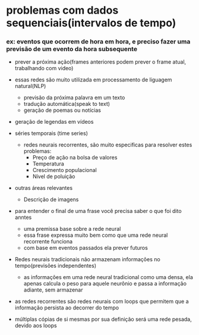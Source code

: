 # problemas com dados sequenciais(intervalos de tempo)
   ### ex:  eventos que ocorrem de hora em hora, e preciso fazer uma previsão de um evento da hora subsequente

- prever a próxima ação(frames anteriores podem prever o frame atual, trabalhando com video)
- essas redes são muito utilizada em processamento de liguagem natural(NLP)
  - previsão da próxima palavra em um texto
  - tradução automática(speak to text)
  - geração de poemas ou notícias
- geração de legendas em vídeos
- séries temporais (time series)
  - redes neurais recorrentes, são muito especificas para resolver estes problemas:
    - Preço de ação na bolsa de valores
    - Temperatura
    - Crescimento populacional
    - Nível de poluição
- outras áreas relevantes
  - Descrição de imagens        

- para entender o final de uma frase você precisa saber o que foi dito anntes
    - uma premissa base sobre a rede neural
    - essa frase expressa muito bem como que uma rede neural recorrente funciona
    - com base em eventos passados ela prever futuros

- Redes neurais tradicionais não armazenam informações no tempo(previsões independentes)    
    - as informações em uma rede neural tradicional como uma densa, ela apenas calcula o peso para aquele neurônio e passa a informação adiante, sem armazenar
- as redes recorrentes são redes neurais com loops que permitem que a informação persista ao decorrer do tempo       
- múltiplas cópias de si mesmas por sua definição será uma rede pesada, devido aos loops